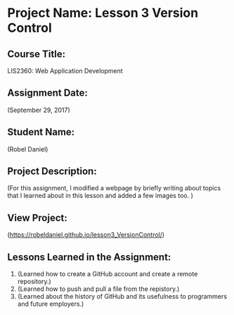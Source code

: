 # Project Name:  Lesson 3 Version Control


## Course Title:
LIS2360: Web Application Development

## Assignment Date:  
(September 29, 2017)

## Student Name:  
(Robel Daniel)

## Project Description:
(For this assignment, I modified a webpage by briefly writing about topics that I learned about in this lesson and added a few images too. )

## View Project:
(https://robeldaniel.github.io/lesson3_VersionControl/)

## Lessons Learned in the Assignment:
1. (Learned how to create a GitHub account and create a remote repository.)
2. (Learned how to push and pull a file from the repistory.)
3. (Learned about the history of GitHub and its usefulness to programmers and future employers.)